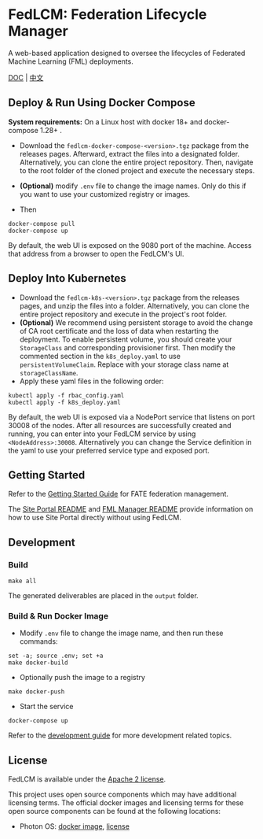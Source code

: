 # FedLCM: Federation Lifecycle Manager

A web-based application designed to oversee the lifecycles of Federated Machine Learning (FML) deployments.

[DOC](./doc) | [中文](./README_zh.md)

## Deploy & Run Using Docker Compose
**System requirements:** On a Linux host with docker 18+ and docker-compose 1.28+ .

* Download the `fedlcm-docker-compose-<version>.tgz` package from the releases pages. Afterward, extract the files into a designated folder. Alternatively, you can clone the entire project repository. Then, navigate to the root folder of the cloned project and execute the necessary steps.

* **(Optional)** modify `.env` file to change the image names. Only do this if you want to use your customized registry or images.
* Then
```
docker-compose pull
docker-compose up
```
By default, the web UI is exposed on the 9080 port of the machine. Access that address from a browser to open the FedLCM's UI.

## Deploy Into Kubernetes
* Download the `fedlcm-k8s-<version>.tgz` package from the releases pages, and unzip the files into a folder. Alternatively, you can clone the entire project repository and execute in the project's root folder.
* **(Optional)** We recommend using persistent storage to avoid the change of CA root certificate and the loss of data when restarting the deployment. To enable persistent volume, you should create your `StorageClass` and corresponding provisioner first. Then modify the commented section in the `k8s_deploy.yaml` to use `persistentVolumeClaim`. Replace with your storage class name at `storageClassName`.
* Apply these yaml files in the following order:
```
kubectl apply -f rbac_config.yaml
kubectl apply -f k8s_deploy.yaml
```
By default, the web UI is exposed via a NodePort service that listens on port 30008 of the nodes. After all resources are successfully created and running, you can enter into your FedLCM service by using `<NodeAddress>:30008`. Alternatively you can change the Service definition in the yaml to use your preferred service type and exposed port.

## Getting Started

Refer to the [Getting Started Guide](./doc/Getting_Started_FATE.md) for FATE federation management.

The [Site Portal README](./site-portal/README.md) and [FML Manager README](./fml-manager/README.md) provide information on how to use Site Portal directly without using FedLCM.

## Development
### Build
```
make all
```
The generated deliverables are placed in the `output` folder.

### Build & Run Docker Image
* Modify `.env` file to change the image name, and then run these commands:
```
set -a; source .env; set +a
make docker-build
```
* Optionally push the image to a registry
```
make docker-push
```
* Start the service
```
docker-compose up
```

Refer to the [development guide](./doc/Development_Guide.md) for more development related topics.

## License

FedLCM is available under the [Apache 2 license](LICENSE).

This project uses open source components which may have additional licensing terms.  The official docker images and licensing terms for these open source components can be found at the following locations:

* Photon OS: [docker image](https://hub.docker.com/_/photon/), [license](https://github.com/vmware/photon/blob/master/COPYING)

